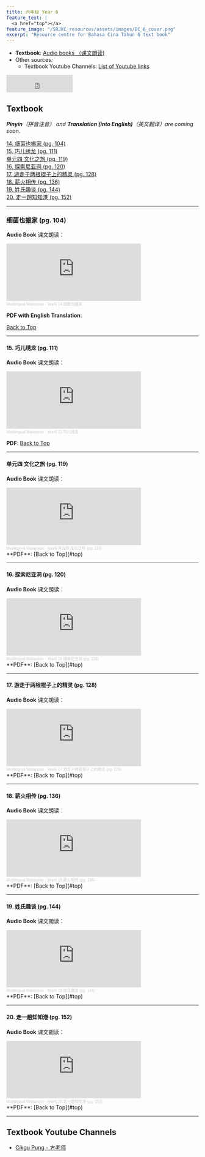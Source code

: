 ```yaml
---
title: 六年级 Year 6 
feature_text: |
  <a href="top"></a>
feature_image: "/SRJKC_resources/assets/images/BC_6_cover.png"
excerpt: "Resource centre for Bahasa Cina Tahun 6 text book"
---
```



- **Textbook**: [Audio books （课文朗读)](#textbook)
- Other sources:
  - Textbook Youtube Channels: [List of Youtube links](#videos)

<iframe src="https://www.facebook.com/plugins/like.php?href=https%3A%2F%2Fmultilingual-malaysian.github.io%2FSRJKC_resources%2Fyear6%2F&width=174&layout=button_count&action=like&size=large&share=true&height=46&appId" width="174" height="46" style="border:none;overflow:hidden" scrolling="no" frameborder="0" allowfullscreen="true" allow="autoplay; clipboard-write; encrypted-media; picture-in-picture; web-share">[![HitCount](https://hits.dwyl.com/multilingual-malaysian/SRJKC_resources.svg?style=flat)](http://hits.dwyl.com/multilingual-malaysian/SRJKC_resources)</iframe> 

## Textbook<a name="textbook"></a>
***Pinyin**（拼音注音） and **Translation (into English)**（英文翻译）are coming soon.*
<!-- 
[单元一 智慧之旅 (pg. 1)]\
[1. 动物大迁徙有感  (pg. 2)]\
[2. 草船借箭 (pg. 9)]\
[3. 与众不同的一本书 (pg. 17)]\
[4. 谁拿走了钱袋 (pg. 25)]\
[5. "虫" 不可貌相 (pg. 32)]\
[单元二 温情之旅 (pg. 41)]\
[6. 暖心小铺 (pg. 42)]\
[7. 母亲的叮咛 (pg. 51)]\
[8. 传递温情的丝带 (pg. 58)]\
[9. 网课新态度 (pg. 65)]\
[10. 奔驰在路上的汗水 (pg. 73)]\
[单元三 想象之旅 (pg. 81)]\
[11. 淘气的鞋 (pg. 82)]\
[12. 没有动物的马戏团 (pg. 89)]\
[13. 凤凰山传奇 (pg. 97)]\
-->

[14. 细菌也搬家 (pg. 104)](#14)\
[15. 巧儿绣龙 (pg. 111)](#15)\
[单元四 文化之旅 (pg. 119)](#unit4)\
[16. 探索尼亚洞 (pg. 120)](#16)\
[17. 游走于两根棍子上的精灵 (pg. 128)](#17)\
[18. 薪火相传 (pg. 136)](#18)\
[19. 姓氏趣谈 (pg. 144)](#19)\
[20. 走一趟知知港 (pg. 152)](#20)


----
### 细菌也搬家 (pg. 104)<a name="14"></a>
**Audio Book** 课文朗读： 
<iframe width="70%" height="150" scrolling="no" frameborder="no" allow="autoplay" src="https://w.soundcloud.com/player/?url=https%3A//api.soundcloud.com/tracks/1339203217&color=%23ff5500&auto_play=false&hide_related=false&show_comments=true&show_user=true&show_reposts=false&show_teaser=true&visual=true"></iframe><div style="font-size: 10px; color: #cccccc;line-break: anywhere;word-break: normal;overflow: hidden;white-space: nowrap;text-overflow: ellipsis; font-family: Interstate,Lucida Grande,Lucida Sans Unicode,Lucida Sans,Garuda,Verdana,Tahoma,sans-serif;font-weight: 100;"><a href="https://soundcloud.com/multilingual-malaysian" title="Multilingual Malaysian" target="_blank" style="color: #cccccc; text-decoration: none;">Multilingual Malaysian</a> · <a href="https://soundcloud.com/multilingual-malaysian/year6-14" title="Year6 14 细菌也搬家" target="_blank" style="color: #cccccc; text-decoration: none;">Year6 14 细菌也搬家</a></div>

**PDF with English Translation**:
<!-- 
<object data="/SRJKC_resources/doc/BC_4_Passage10.pdf" type="application/pdf" width="700px" height="700px">
   <embed src="/SRJKC_resources/doc/BC_4_Passage10.pdf">
        <p>Download the PDF to view: <a href="/SRJKC_resources/doc/BC_4_Passage10.pdf"><img src="/SRJKC_resources/assets/images/pdf_icon.png" width="40" height="50"></a>.</p>
   </embed>
</object>
-->

[Back to Top](#top)

----
#### 15. 巧儿绣龙 (pg. 111)<a name="15"></a>
**Audio Book** 课文朗读： 
<iframe width="70%" height="150" scrolling="no" frameborder="no" allow="autoplay" src="https://w.soundcloud.com/player/?url=https%3A//api.soundcloud.com/tracks/1339218613&color=%23ff5500&auto_play=false&hide_related=false&show_comments=true&show_user=true&show_reposts=false&show_teaser=true&visual=true"></iframe><div style="font-size: 10px; color: #cccccc;line-break: anywhere;word-break: normal;overflow: hidden;white-space: nowrap;text-overflow: ellipsis; font-family: Interstate,Lucida Grande,Lucida Sans Unicode,Lucida Sans,Garuda,Verdana,Tahoma,sans-serif;font-weight: 100;"><a href="https://soundcloud.com/multilingual-malaysian" title="Multilingual Malaysian" target="_blank" style="color: #cccccc; text-decoration: none;">Multilingual Malaysian</a> · <a href="https://soundcloud.com/multilingual-malaysian/year6-15" title="Year6 15 巧儿绣龙" target="_blank" style="color: #cccccc; text-decoration: none;">Year6 15 巧儿绣龙</a></div>

**PDF**:
[Back to Top](#top)

----
#### 单元四 文化之旅 (pg. 119)<a name="19"></a>
**Audio Book** 课文朗读： 
<iframe width="70%" height="150" scrolling="no" frameborder="no" allow="autoplay" src="https://w.soundcloud.com/player/?url=https%3A//api.soundcloud.com/tracks/1344107950&color=%23ff5500&auto_play=false&hide_related=false&show_comments=true&show_user=true&show_reposts=false&show_teaser=true&visual=true"></iframe><div style="font-size: 10px; color: #cccccc;line-break: anywhere;word-break: normal;overflow: hidden;white-space: nowrap;text-overflow: ellipsis; font-family: Interstate,Lucida Grande,Lucida Sans Unicode,Lucida Sans,Garuda,Verdana,Tahoma,sans-serif;font-weight: 100;"><a href="https://soundcloud.com/multilingual-malaysian" title="Multilingual Malaysian" target="_blank" style="color: #cccccc; text-decoration: none;">Multilingual Malaysian</a> · <a href="https://soundcloud.com/multilingual-malaysian/year6-pg-119" title="Year6 单元四 文化之旅 (pg. 119)" target="_blank" style="color: #cccccc; text-decoration: none;">Year6 单元四 文化之旅 (pg. 119)</a></div>
**PDF**:
[Back to Top](#top)

----
#### 16. 探索尼亚洞 (pg. 120)<a name="16"></a>
**Audio Book** 课文朗读： 
<iframe width="70%" height="150" scrolling="no" frameborder="no" allow="autoplay" src="https://w.soundcloud.com/player/?url=https%3A//api.soundcloud.com/tracks/1344108229&color=%23ff5500&auto_play=false&hide_related=false&show_comments=true&show_user=true&show_reposts=false&show_teaser=true&visual=true"></iframe><div style="font-size: 10px; color: #cccccc;line-break: anywhere;word-break: normal;overflow: hidden;white-space: nowrap;text-overflow: ellipsis; font-family: Interstate,Lucida Grande,Lucida Sans Unicode,Lucida Sans,Garuda,Verdana,Tahoma,sans-serif;font-weight: 100;"><a href="https://soundcloud.com/multilingual-malaysian" title="Multilingual Malaysian" target="_blank" style="color: #cccccc; text-decoration: none;">Multilingual Malaysian</a> · <a href="https://soundcloud.com/multilingual-malaysian/year6-16-pg-120" title="Year6 16 探索尼亚洞 (pg. 120)" target="_blank" style="color: #cccccc; text-decoration: none;">Year6 16 探索尼亚洞 (pg. 120)</a></div>
**PDF**:
[Back to Top](#top)

----
#### 17. 游走于两根棍子上的精灵 (pg. 128)<a name="17"></a>
**Audio Book** 课文朗读： 
<iframe width="70%" height="150" scrolling="no" frameborder="no" allow="autoplay" src="https://w.soundcloud.com/player/?url=https%3A//api.soundcloud.com/tracks/1344108925&color=%23ff5500&auto_play=false&hide_related=false&show_comments=true&show_user=true&show_reposts=false&show_teaser=true&visual=true"></iframe><div style="font-size: 10px; color: #cccccc;line-break: anywhere;word-break: normal;overflow: hidden;white-space: nowrap;text-overflow: ellipsis; font-family: Interstate,Lucida Grande,Lucida Sans Unicode,Lucida Sans,Garuda,Verdana,Tahoma,sans-serif;font-weight: 100;"><a href="https://soundcloud.com/multilingual-malaysian" title="Multilingual Malaysian" target="_blank" style="color: #cccccc; text-decoration: none;">Multilingual Malaysian</a> · <a href="https://soundcloud.com/multilingual-malaysian/year6-17-pg-120" title="Year6 17 游走于两根棍子上的精灵 (pg. 128)" target="_blank" style="color: #cccccc; text-decoration: none;">Year6 17 游走于两根棍子上的精灵 (pg. 128)</a></div>
**PDF**:
[Back to Top](#top)

----
#### 18. 薪火相传 (pg. 136)<a name="18"></a>
**Audio Book** 课文朗读： 
<iframe width="70%" height="150" scrolling="no" frameborder="no" allow="autoplay" src="https://w.soundcloud.com/player/?url=https%3A//api.soundcloud.com/tracks/1344111721&color=%23ff5500&auto_play=false&hide_related=false&show_comments=true&show_user=true&show_reposts=false&show_teaser=true&visual=true"></iframe><div style="font-size: 10px; color: #cccccc;line-break: anywhere;word-break: normal;overflow: hidden;white-space: nowrap;text-overflow: ellipsis; font-family: Interstate,Lucida Grande,Lucida Sans Unicode,Lucida Sans,Garuda,Verdana,Tahoma,sans-serif;font-weight: 100;"><a href="https://soundcloud.com/multilingual-malaysian" title="Multilingual Malaysian" target="_blank" style="color: #cccccc; text-decoration: none;">Multilingual Malaysian</a> · <a href="https://soundcloud.com/multilingual-malaysian/year6-18-pg-136" title="Year6 18 薪火相传 (pg. 136)" target="_blank" style="color: #cccccc; text-decoration: none;">Year6 18 薪火相传 (pg. 136)</a></div>
**PDF**:
[Back to Top](#top)

----
#### 19. 姓氏趣谈 (pg. 144)<a name="19"></a>
**Audio Book** 课文朗读： 
<iframe width="70%" height="150" scrolling="no" frameborder="no" allow="autoplay" src="https://w.soundcloud.com/player/?url=https%3A//api.soundcloud.com/tracks/1344112477&color=%23ff5500&auto_play=false&hide_related=false&show_comments=true&show_user=true&show_reposts=false&show_teaser=true&visual=true"></iframe><div style="font-size: 10px; color: #cccccc;line-break: anywhere;word-break: normal;overflow: hidden;white-space: nowrap;text-overflow: ellipsis; font-family: Interstate,Lucida Grande,Lucida Sans Unicode,Lucida Sans,Garuda,Verdana,Tahoma,sans-serif;font-weight: 100;"><a href="https://soundcloud.com/multilingual-malaysian" title="Multilingual Malaysian" target="_blank" style="color: #cccccc; text-decoration: none;">Multilingual Malaysian</a> · <a href="https://soundcloud.com/multilingual-malaysian/year6-19-pg-144" title="Year6 19 姓氏趣谈 (pg. 144)" target="_blank" style="color: #cccccc; text-decoration: none;">Year6 19 姓氏趣谈 (pg. 144)</a></div>
**PDF**:
[Back to Top](#top)

----
#### 20. 走一趟知知港 (pg. 152)<a name=""></a>
**Audio Book** 课文朗读： 
<iframe width="70%" height="150" scrolling="no" frameborder="no" allow="autoplay" src="https://w.soundcloud.com/player/?url=https%3A//api.soundcloud.com/tracks/1344112870&color=%23ff5500&auto_play=false&hide_related=false&show_comments=true&show_user=true&show_reposts=false&show_teaser=true&visual=true"></iframe><div style="font-size: 10px; color: #cccccc;line-break: anywhere;word-break: normal;overflow: hidden;white-space: nowrap;text-overflow: ellipsis; font-family: Interstate,Lucida Grande,Lucida Sans Unicode,Lucida Sans,Garuda,Verdana,Tahoma,sans-serif;font-weight: 100;"><a href="https://soundcloud.com/multilingual-malaysian" title="Multilingual Malaysian" target="_blank" style="color: #cccccc; text-decoration: none;">Multilingual Malaysian</a> · <a href="https://soundcloud.com/multilingual-malaysian/year6-20-pg-152" title="Year6 20 走一趟知知港 (pg. 152)" target="_blank" style="color: #cccccc; text-decoration: none;">Year6 20 走一趟知知港 (pg. 152)</a></div>
**PDF**:
[Back to Top](#top)

----
## Textbook Youtube Channels<a name="videos"></a>
- [Cikgu Pung - 方老师](https://youtube.com/playlist?list=PLeyRyduWLbPmoUUKP_kPt-EnDFNt-9Qvt)

